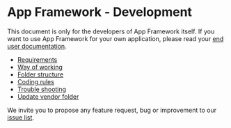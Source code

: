 # App Framework - Development

This document is only for the developers of App Framework itself. If you want to use App Framework for your own application, please read your [end user documentation](DOCUMENTATION.md).

- [Requirements](docs/dev-requirements.md)
- [Way of working](docs/dev-way-of-working.md)
- [Folder structure](docs/dev-folder-structure.md)
- [Coding rules](docs/dev-coding-rules.md)
- [Trouble shooting](docs/dev-touble-shooting.md)
- [Update vendor folder](docs/dev-update-vendor-folder.md)

We invite you to propose any feature request, bug or improvement to our [issue list](https://github.com/scriptPilot/app-framework/issues).
